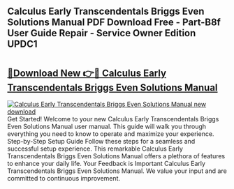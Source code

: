 ## Calculus Early Transcendentals Briggs Even Solutions Manual PDF Download Free - Part-B8f User Guide Repair - Service Owner Edition UPDC1

# <h2><a href="http://bc76273.oget.top/?id=Calculus+Early+Transcendentals+Briggs+Even+Solutions+Manual">🔗Download New 👉🔴 Calculus Early Transcendentals Briggs Even Solutions Manual</a></h2>

[![Calculus Early Transcendentals Briggs Even Solutions Manual new download](https://i.imgur.com/5g1atiW.png)](http://bc76273.oget.top/?id=Calculus+Early+Transcendentals+Briggs+Even+Solutions+Manual)
Get Started! Welcome to your new Calculus Early Transcendentals Briggs Even Solutions Manual user manual. This guide will walk you through everything you need to know to operate and maximize your experience. Step-by-Step Setup Guide Follow these steps for a seamless and successful setup experience. This remarkable Calculus Early Transcendentals Briggs Even Solutions Manual offers a plethora of features to enhance your daily life. Your Feedback is Important Calculus Early Transcendentals Briggs Even Solutions Manual. We value your input and are committed to continuous improvement.
